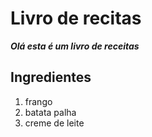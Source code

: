# Livro de recitas

**_Olá esta é um livro de receitas_**


## Ingredientes 

1. frango
2. batata palha
3. creme de leite
